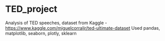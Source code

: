 # TED_project
Analysis of TED speeches, 
dataset from Kaggle - https://www.kaggle.com/miguelcorraljr/ted-ultimate-dataset
Used pandas, matplotlib, seaborn, plotly, sklearn
